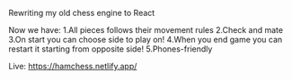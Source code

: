 Rewriting my old chess engine to React

Now we have: 
  1.All pieces follows their movement rules
  2.Check and mate
  3.On start you can choose side to play on!
  4.When you end game you can restart it starting from opposite side!
  5.Phones-friendly

Live: https://hamchess.netlify.app/

